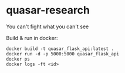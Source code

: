 # quasar-research
You can't fight what you can't see

Build & run in docker:

```
docker build -t quasar_flask_api:latest .
docker run -d -p 5000:5000 quasar_flask_api
docker ps
docker logs -ft <id>
```